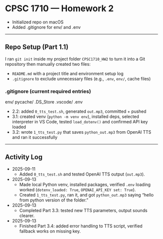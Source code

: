 # CPSC 1710 — Homework 2
- Initialized repo on macOS
- Added .gitignore for env/ and .env
---
## Repo Setup (Part 1.1)
I ran `git init` inside my project folder `CPSC1710_HW2` to turn it into a Git repository then manually created two files:
- `README.md` with a project title and environment setup log
- `.gitignore` to exclude unnecessary files (e.g., `.env`, `env/`, cache files)

### .gitignore (current required entries)
env/
pycache/
.DS_Store
.vscode/
.env

- 2.2: added `0_tts_test.sh`, generated `out.mp3`, committed + pushed
- 3.1: created venv (`python -m venv env`), installed deps, selected interpreter in VS Code, tested `load_dotenv()` and confirmed API key loaded
- 3.2: wrote `1_tts_test.py` that saves `python_out.mp3` from OpenAI TTS and ran it successfully

---

## Activity Log
- 2025-09-11
  - Added `0_tts_test.sh` and tested OpenAI TTS output (`out.mp3`).
- 2025-09-13
  - Made local Python venv, installed packages, verified `.env` loading worked (`dotenv_loaded: True`, `OPENAI_API_KEY set: True`).
  - Created `1_tts_test.py`, ran it, and got `python_out.mp3` saying “hello from python version of the folder.”
- 2025-09-13
  - Completed Part 3.3: tested new TTS parameters, output sounds clearer.
- 2025-09-13
  - Finished Part 3.4: added error handling to TTS script, verified fallback works on missing key.